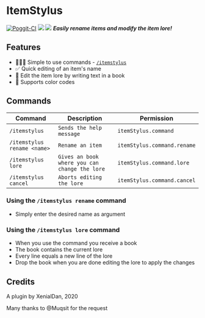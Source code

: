 # <!--img alt="image" src="https://github.com/thebigsmileXD/ItemStylus/blob/master/resources/github/image.png" height="100px" width="auto"//--> ItemStylus
[![Poggit-CI](https://poggit.pmmp.io/ci.badge/thebigsmileXD/ItemStylus/ItemStylus/master)](https://poggit.pmmp.io/ci/thebigsmileXD/ItemStylus) [![](https://poggit.pmmp.io/shield.state/ItemStylus)](https://poggit.pmmp.io/p/ItemStylus) [![](https://poggit.pmmp.io/shield.api/ItemStylus)](https://poggit.pmmp.io/p/ItemStylus)
***Easily rename items and modify the item lore!***

## Features
- 👨🏻‍💻 Simple to use commands - [`/itemstylus`](#Commands)
- ✅ Quick editing of an item's name
- 📖 Edit the item lore by writing text in a book
- 🌈 Supports color codes

## Commands
| Command | Description | Permission |
|---|---|---|
| `/itemstylus` | `Sends the help message` | `itemStylus.command` |
| `/itemstylus rename <name>` | `Rename an item` | `itemStylus.command.rename` |
| `/itemstylus lore` | `Gives an book where you can change the lore` | `itemStylus.command.lore` |
| `/itemstylus cancel` | `Aborts editing the lore` | `itemStylus.command.cancel` |

### Using the `/itemstylus rename` command
- Simply enter the desired name as argument
### Using the `/itemstylus lore` command
- When you use the command you receive a book
- The book contains the current lore
- Every line equals a new line of the lore
- Drop the book when you are done editing the lore to apply the changes

## Credits
A plugin by XenialDan, 2020

Many thanks to @Muqsit for the request